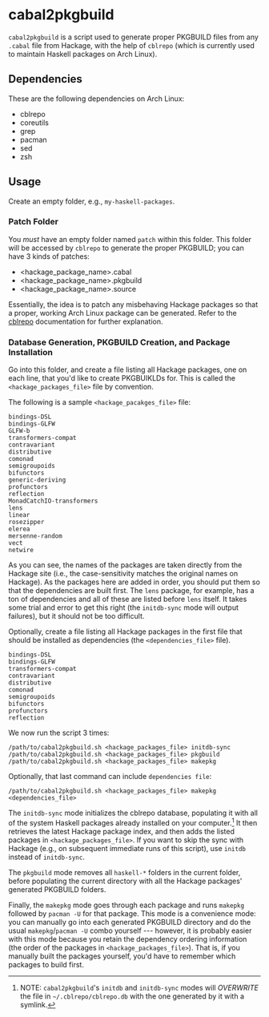 # cabal2pkgbuild

`cabal2pkgbuild` is a script used to generate proper PKGBUILD files from any `.cabal` file from Hackage, with the help of `cblrepo` (which is currently used to maintain Haskell packages on Arch Linux).

## Dependencies

These are the following dependencies on Arch Linux:

- cblrepo
- coreutils
- grep
- pacman
- sed
- zsh

## Usage

Create an empty folder, e.g., `my-haskell-packages`.

### Patch Folder

You *must* have an empty folder named `patch` within this folder.
This folder will be accessed by `cblrepo` to generate the proper PKGBUILD; you can have 3 kinds of patches:

  - <hackage_package_name>.cabal
  - <hackage_package_name>.pkgbuild
  - <hackage_package_name>.source

Essentially, the idea is to patch any misbehaving Hackage packages so that a proper, working Arch Linux package can be generated.
Refer to the [cblrepo](https://github.com/magthe/cblrepo) documentation for further explanation.

### Database Generation, PKGBUILD Creation, and Package Installation

Go into this folder, and create a file listing all Hackage packages, one on each line, that you'd like to create PKGBUIKLDs for.
This is called the `<hackage_packages_file>` file by convention.

The following is a sample `<hackage_pacakges_file>` file:

```
bindings-DSL
bindings-GLFW
GLFW-b
transformers-compat
contravariant
distributive
comonad
semigroupoids
bifunctors
generic-deriving
profunctors
reflection
MonadCatchIO-transformers
lens
linear
rosezipper
elerea
mersenne-random
vect
netwire
```

As you can see, the names of the packages are taken directly from the Hackage site (i.e., the case-sensitivity matches the original names on Hackage).
As the packages here are added in order, you should put them so that the dependencies are built first.
The `lens` package, for example, has a ton of dependencies and all of these are listed before `lens` itself.
It takes some trial and error to get this right (the `initdb-sync` mode will output failures), but it should not be too difficult.

Optionally, create a file listing all Hackage packages in the first file that should be installed as dependencies (the `<dependencies_file>` file).

```
bindings-DSL
bindings-GLFW
transformers-compat
contravariant
distributive
comonad
semigroupoids
bifunctors
profunctors
reflection
```

We now run the script 3 times:

```
/path/to/cabal2pkgbuild.sh <hackage_packages_file> initdb-sync
/path/to/cabal2pkgbuild.sh <hackage_packages_file> pkgbuild
/path/to/cabal2pkgbuild.sh <hackage_packages_file> makepkg
```

Optionally, that last command can include `dependencies file`:
```
/path/to/cabal2pkgbuild.sh <hackage_packages_file> makepkg <dependencies_file>
```

The `initdb-sync` mode initializes the cblrepo database, populating it with all of the system Haskell packages already installed on your computer.[^symlink]
It then retrieves the latest Hackage package index, and then adds the listed packages in `<hackage_packages_file>`.
If you want to skip the sync with Hackage (e.g., on subsequent immediate runs of this script), use `initdb` instead of `initdb-sync`.

The `pkgbuild` mode removes all `haskell-*` folders in the current folder, before populating the current directory with all the Hackage packages' generated PKGBUILD folders.

Finally, the `makepkg` mode goes through each package and runs `makepkg` followed by `pacman -U` for that package.
This mode is a convenience mode: you can manually go into each generated PKGBUILD directory and do the usual `makepkg`/`pacman -U` combo yourself --- however, it is probably easier with this mode because you retain the dependency ordering information (the order of the packages in `<hackage_packages_file>`).
That is, if you manually built the packages yourself, you'd have to remember which packages to build first.

[^symlink]: NOTE: `cabal2pkgbuild`'s `initdb` and `initdb-sync` modes will *OVERWRITE* the file in `~/.cblrepo/cblrepo.db` with the one generated by it with a symlink.
